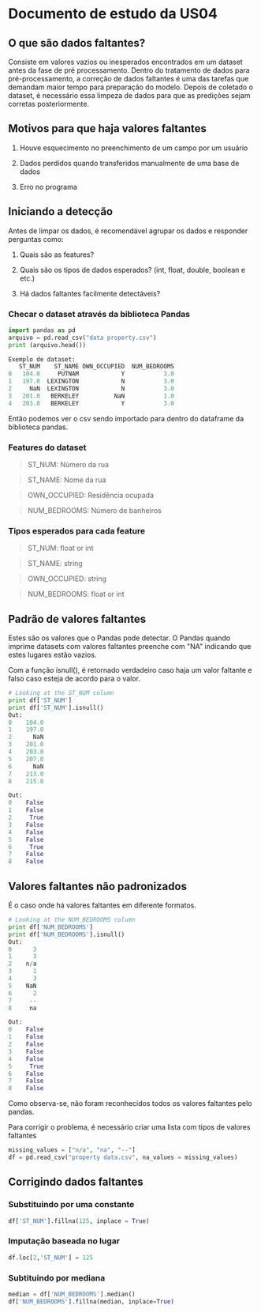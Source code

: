 # Documento de estudo da US04
## O que são dados faltantes?
Consiste em valores vazios ou inesperados encontrados em um dataset antes da fase de pré processamento. Dentro do tratamento de dados para pré-processamento, a correção de dados faltantes é uma das tarefas que demandam maior tempo para preparação do modelo. Depois de coletado o dataset, é necessário essa limpeza de dados para que as predições sejam corretas posteriormente.
## Motivos para que haja valores faltantes
1) Houve esquecimento no preenchimento de um campo por um usuário

2) Dados perdidos quando transferidos manualmente de uma base de dados

3) Erro no programa

## Iniciando a detecção

Antes de limpar os dados, é recomendável agrupar os dados e responder perguntas como:

1) Quais são as features?

2) Quais são os tipos de dados esperados? (int, float, double, boolean e etc.)

3) Há dados faltantes facilmente detectáveis?

### Checar o dataset através da biblioteca Pandas

```python
import pandas as pd
arquivo = pd.read_csv("data property.csv")
print (arquivo.head())
```


```python
Exemplo de dataset:
   ST_NUM    ST_NAME OWN_OCCUPIED  NUM_BEDROOMS
0   104.0     PUTNAM            Y           3.0
1   197.0  LEXINGTON            N           3.0
2     NaN  LEXINGTON            N           3.0
3   201.0   BERKELEY          NaN           1.0
4   203.0   BERKELEY            Y           3.0
```

Então podemos ver o csv sendo importado para dentro do dataframe da biblioteca pandas.

### Features do dataset

>ST_NUM: Número da rua

>ST_NAME: Nome da rua

>OWN_OCCUPIED: Residência ocupada

>NUM_BEDROOMS: Número de banheiros

### Tipos esperados para cada feature

>ST_NUM: float or int

>ST_NAME: string

>OWN_OCCUPIED: string

>NUM_BEDROOMS: float or int

## Padrão de valores faltantes

Estes são os valores que o Pandas pode detectar. O Pandas quando imprime datasets com valores faltantes preenche com "NA" indicando que estes lugares estão vazios.

Com a função isnull(), é retornado verdadeiro caso haja um valor faltante e falso caso esteja de acordo para o valor.

```python
# Looking at the ST_NUM column
print df['ST_NUM']
print df['ST_NUM'].isnull()
Out:
0    104.0
1    197.0
2      NaN
3    201.0
4    203.0
5    207.0
6      NaN
7    213.0
8    215.0

Out:
0    False
1    False
2     True
3    False
4    False
5    False
6     True
7    False
8    False
```



## Valores faltantes não padronizados
É o caso onde há valores faltantes em diferente formatos.

```python
# Looking at the NUM_BEDROOMS column
print df['NUM_BEDROOMS']
print df['NUM_BEDROOMS'].isnull()
Out:
0      3
1      3
2    n/a
3      1
4      3
5    NaN
6      2
7     --
8     na

Out:
0    False
1    False
2    False
3    False
4    False
5     True
6    False
7    False
8    False
```
Como observa-se, não foram reconhecidos todos os valores faltantes pelo pandas.

Para corrigir o problema, é necessário criar uma lista com tipos de valores faltantes

```python
missing_values = ["n/a", "na", "--"]
df = pd.read_csv("property data.csv", na_values = missing_values)
```

## Corrigindo dados faltantes

### Substituindo por uma constante

```python
df['ST_NUM'].fillna(125, inplace = True)
```

### Imputação baseada no lugar

```python
df.loc[2,'ST_NUM'] = 125
```

### Subtituindo por mediana

```python
median = df['NUM_BEDROOMS'].median()
df['NUM_BEDROOMS'].fillna(median, inplace=True)
```

